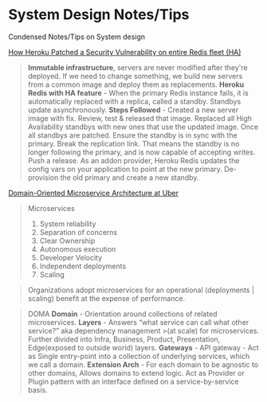 # System Design Notes/Tips
Condensed Notes/Tips on System design

[How Heroku Patched a Security Vulnerability on entire Redis fleet (HA)](https://blog.heroku.com/rolling-redis-fleet)
> **Immutable infrastructure**, servers are never modified after they're deployed. If we need to change something, we build new servers from a common image and deploy them as replacements.
> **Heroku Redis with HA feature** - When the primary Redis instance fails, it is automatically replaced with a replica, called a standby. Standbys update asynchronously. 
> **Steps Followed** - 
> Created a new server image with fix. Review, test & released that image. Replaced all High Availability standbys with new ones that use the updated image. Once all standbys are patched. Ensure the standby is in sync with the primary. Break the replication link. That means the standby is no longer following the primary, and is now capable of accepting writes. Push a release. As an addon provider, Heroku Redis updates the config vars on your application to point at the new primary. De-provision the old primary and create a new standby.

[Domain-Oriented Microservice Architecture at Uber](https://eng.uber.com/microservice-architecture/)
>Microservices 
> 1. System reliability
> 2. Separation of concerns
> 3. Clear Ownership
> 4. Autonomous execution
> 5. Developer Velocity
> 6. Independent deployments
> 7. Scaling

>Organizations adopt microservices for an operational (deployments | scaling) benefit at the expense of performance.

>DOMA
>**Domain** - Orientation around collections of related microservices.
>**Layers** - Answers “what service can call what other service?” aka dependency management  >(at scale) for microservices. Further divided into Infra, Business, Product, Presentation, Edge(exposed to outside world) layers.
>**Gateways** - API gateway - Act as Single entry-point into a collection of underlying services, which we call a domain.
>**Extension Arch** - For each domain to be agnostic to other domains, Allows domains to extend logic. Act as Provider or Plugin pattern with an interface defined on a service-by-service basis.

